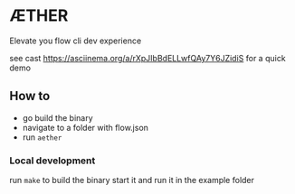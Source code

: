 # ÆTHER

Elevate you flow cli dev experience

see cast https://asciinema.org/a/rXpJIbBdELLwfQAy7Y6JZidiS for a quick demo

## How to

- go build the binary
- navigate to a folder with flow.json
- run `aether`

### Local development

run `make` to build the binary start it and run it in the example folder
